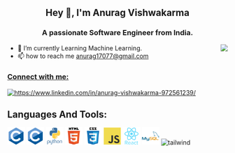 
<h2   align="center" border-bottom="0px">Hey 👋, I'm Anurag Vishwakarma</h2>
 <h3 align="center">A passionate Software Engineer from India.</h3>
<img align="right" src="https://th.bing.com/th/id/OIP.PcUTIKD7RU7PP0S66jrVJgHaFj?rs=1&pid=ImgDetMain" />
<ul>
<li>🌱 I’m currently Learning Machine Learning</a>.</li>
    <li>📫 how to reach me <a href="mailto:anurag17077@gmail.com"/a>anurag17077@gmail.com </li>
</ul>
<h3 align="left">Connect with me:</h3>
<p align="left">
<a href="https://www.linkedin.com/in/anurag-vishwakarma-972561239/" target="blank"><img align="center" src="https://raw.githubusercontent.com/rahuldkjain/github-profile-readme-generator/master/src/images/icons/Social/linked-in-alt.svg" alt="https://www.linkedin.com/in/anurag-vishwakarma-972561239/" height="30" width="40" /></a>
</p>
<h2 border-botttom="0px">Languages And Tools:</h2>
<p align="left" border-botttom="0px" > 
<img src="https://raw.githubusercontent.com/devicons/devicon/master/icons/c/c-original.svg" alt="c" width="40" height="40"/>
 <img src="https://raw.githubusercontent.com/devicons/devicon/master/icons/c/c-original.svg"  alt="cplusplus" width="40" height="40"/>
 <img src="https://raw.githubusercontent.com/devicons/devicon/master/icons/python/python-original-wordmark.svg" alt="python" width="40" height="40" />
 <img src="https://raw.githubusercontent.com/devicons/devicon/master/icons/html5/html5-original-wordmark.svg" alt="html" width="40" height="40" />
 <img src="https://raw.githubusercontent.com/devicons/devicon/master/icons/css3/css3-original-wordmark.svg" alt="css3" width="40" height="40" />
 <img src="https://raw.githubusercontent.com/devicons/devicon/master/icons/javascript/javascript-original.svg" alt="javascript" width="40" height="40" />
<img src="https://raw.githubusercontent.com/devicons/devicon/master/icons/react/react-original-wordmark.svg" alt="react" width="40" height="40" />
<img src="https://raw.githubusercontent.com/devicons/devicon/master/icons/mysql/mysql-original-wordmark.svg" alt="mysql" width="40" height="40" />
<img src="https://camo.githubusercontent.com/52643e404ca1a1d90beb0095ebddda4b16b8c30dfcfeb5d42355a2df037c7c8e/68747470733a2f2f7777772e766563746f726c6f676f2e7a6f6e652f6c6f676f732f7461696c77696e646373732f7461696c77696e646373732d69636f6e2e737667" alt="tailwind" width="25" height="25" />
